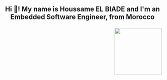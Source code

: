 
<h2 align="center">Hi 👋! My name is Houssame EL BIADE and I'm an Embedded Software Engineer, from Morocco</h2>

###

<img align="right" height="150" src="https://media.tenor.com/lO6HqZ3I2dIAAAAj/e.gif" />

